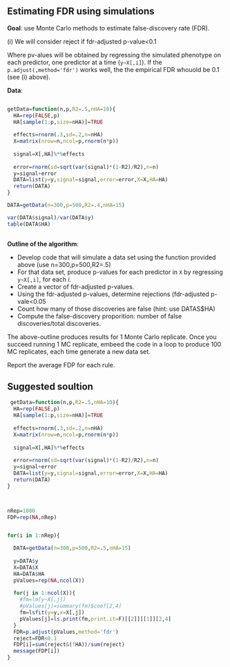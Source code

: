 

## Estimating FDR using simulations

**Goal**: use Monte Carlo methods to estimate false-discovery rate (FDR).

(i) We will consider reject if fdr-adjusted p-value<0.1

Where pv-alues will be obtained by regressing the simulated phenotype on each predictor, one predictor at a time (`y~X[,i]`). If the `p.adjust(,method='fdr')` works well, the the empirical FDR whouold be 0.1 (see (i) above).

**Data**:

```r

getData=function(n,p,R2=.5,nHA=10){ 
  HA=rep(FALSE,p)
  HA[sample(1:p,size=nHA)]=TRUE
  
  effects=rnorm(.3,sd=.2,n=nHA)
  X=matrix(nrow=n,ncol=p,rnorm(n*p))
  
  signal=X[,HA]%*%effects
  
  error=rnorm(sd=sqrt(var(signal)*(1-R2)/R2),n=n)
  y=signal+error
  DATA=list(y=y,signal=signal,error=error,X=X,HA=HA)
  return(DATA)
}

DATA=getData(n=300,p=500,R2=.4,nHA=15)

var(DATA$signal)/var(DATA$y)
table(DATA$HA)
  
```
**Outline of the algorithm**:
   - Develop code that will simulate a data set using the function provided above (use n=300,p=500,R2=.5)
   - For that data set, produce p-values for each predictor in `X` by regressing `y~X[,i]`, for each *i*.
   - Create a vector of fdr-adjusted p-values.
   - Using the fdr-adjusted p-values, determine rejections (fdr-adjusted p-vale<0.05
   - Count how many of those discoveries are false (hint: use DATAS$HA)
   - Compute the false-discovery proporition: number of false discoveries/total discoveries.
   
 
The above-outline produces results for 1 Monte Carlo replicate. Once you succeed running 1 MC replicate, embeed the code in a loop to produce 100 MC replicates, each time generate a new data set.
 
 Report the average FDP for each rule.
 
 ## Suggested soultion

```r
 getData=function(n,p,R2=.5,nHA=10){ 
  HA=rep(FALSE,p)
  HA[sample(1:p,size=nHA)]=TRUE
  
  effects=rnorm(.3,sd=.2,n=nHA)
  X=matrix(nrow=n,ncol=p,rnorm(n*p))
  
  signal=X[,HA]%*%effects
  
  error=rnorm(sd=sqrt(var(signal)*(1-R2)/R2),n=n)
  y=signal+error
  DATA=list(y=y,signal=signal,error=error,X=X,HA=HA)
  return(DATA)
}



nRep=1000
FDP=rep(NA,nRep)


for(i in 1:nRep){

  DATA=getData(n=300,p=500,R2=.5,nHA=15)
  
  y=DATA$y
  X=DATA$X
  HA=DATA$HA
  pValues=rep(NA,ncol(X))
  
  for(j in 1:ncol(X)){
  	#fm=lm(y~X[,j])
  	#pValues[j]=summary(fm)$coef[2,4]
	fm=lsfit(y=y,x=X[,j])
    pValues[j]=ls.print(fm,print.it=F)[[2]][[1]][2,4]
  }
  FDR=p.adjust(pValues,method='fdr')
  reject=FDR<0.1
  FDP[i]=sum(reject&(!HA))/sum(reject)
  message(FDP[i])
}
```
